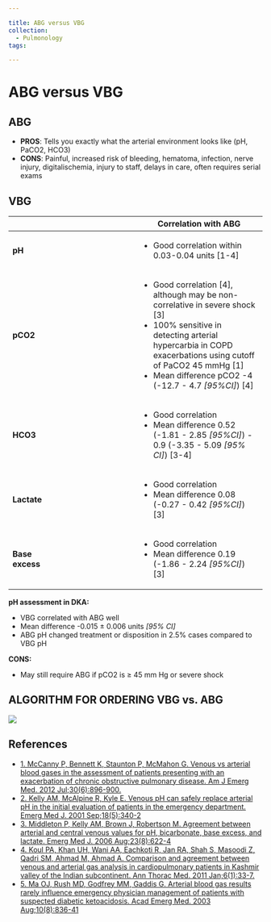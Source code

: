 ```yaml
---

title: ABG versus VBG
collection:
  - Pulmonology
tags:

---
```


# ABG versus VBG

## ABG

-   **PROS**: Tells you exactly what the arterial environment looks like (pH, PaCO2, HCO3)
-   **CONS**: Painful, increased risk of bleeding, hematoma, infection, nerve injury, digitalischemia, injury to staff, delays in care, often requires serial exams

## **VBG**

<table>
<colgroup>
<col width="50%" />
<col width="50%" />
</colgroup>
<thead>
<tr class="header">
<th><br />
</th>
<th><strong>Correlation with ABG</strong></th>
</tr>
</thead>
<tbody>
<tr class="odd">
<td><strong>pH</strong></td>
<td><ul>
<li>Good correlation within 0.03-0.04 units [1-4]<br />
</li>
</ul></td>
</tr>
<tr class="even">
<td><strong>pCO2</strong></td>
<td><ul>
<li>Good correlation [4], although may be non-correlative in severe shock [3]</li>
<li>100% sensitive in detecting arterial hypercarbia in COPD exacerbations using cutoff of PaCO2 45 mmHg [1]</li>
<li>Mean difference pCO2 -4 (-12.7 - 4.7 <em>[95%CI]</em>) [4]</li>
</ul></td>
</tr>
<tr class="odd">
<td><strong>HCO3</strong></td>
<td><ul>
<li>Good correlation</li>
<li>Mean difference 0.52 (-1.81 - 2.85 <em>[95%CI]</em>) - 0.9 (-3.35 - 5.09 <em>[95% CI]</em>) [3-4]</li>
</ul></td>
</tr>
<tr class="even">
<td><strong>Lactate</strong></td>
<td><ul>
<li>Good correlation</li>
<li>Mean difference 0.08 (-0.27 - 0.42 <em>[95%CI]</em>) [3]</li>
</ul></td>
</tr>
<tr class="odd">
<td><strong>Base<br />
excess</strong></td>
<td><ul>
<li>Good correlation</li>
<li>Mean difference 0.19 (-1.86 - 2.24 <em>[95%CI]</em>) [3]</li>
</ul></td>
</tr>
</tbody>
</table>

**pH assessment in DKA:**

-   VBG correlated with ABG well
-   Mean difference -0.015 ± 0.006 units *\[95% CI\]*
-   ABG pH changed treatment or disposition in 2.5% cases compared to VBG pH

**CONS:**
-   May still require ABG if pCO2 is ≥ 45 mm Hg or severe shock

## ALGORITHM FOR ORDERING VBG vs. ABG

![](https://d2p53dh3qxfm0x.cloudfront.net/uploads/img/1jx/5/m/1387e8ec-8201-5d7f-b312-8be4c8b57f3e/640.png)

## References

-   [1. McCanny P, Bennett K, Staunton P, McMahon G. Venous vs arterial blood gases in the assessment of patients presenting with an exacerbation of chronic obstructive pulmonary disease. Am J Emerg Med. 2012 Jul;30(6):896-900.](https://www.ncbi.nlm.nih.gov/pubmed?term=21908141)
-   [2. Kelly AM, McAlpine R, Kyle E. Venous pH can safely replace arterial pH in the initial evaluation of patients in the emergency department. Emerg Med J. 2001 Sep;18(5):340-2](https://www.ncbi.nlm.nih.gov/pubmed?term=11559602)
-   [3. Middleton P, Kelly AM, Brown J, Robertson M. Agreement between arterial and central venous values for pH, bicarbonate, base excess, and lactate. Emerg Med J. 2006 Aug;23(8):622-4](https://www.ncbi.nlm.nih.gov/pubmed?term=16858095)
-   [4. Koul PA, Khan UH, Wani AA, Eachkoti R, Jan RA, Shah S, Masoodi Z, Qadri SM, Ahmad M, Ahmad A. Comparison and agreement between venous and arterial gas analysis in cardiopulmonary patients in Kashmir valley of the Indian subcontinent. Ann Thorac Med. 2011 Jan;6(1):33-7.](https://www.ncbi.nlm.nih.gov/pubmed?term=21264169)
-   [5. Ma OJ, Rush MD, Godfrey MM, Gaddis G. Arterial blood gas results rarely influence emergency physician management of patients with suspected diabetic ketoacidosis. Acad Emerg Med. 2003 Aug;10(8):836-41](https://www.ncbi.nlm.nih.gov/pubmed?term=12896883)
